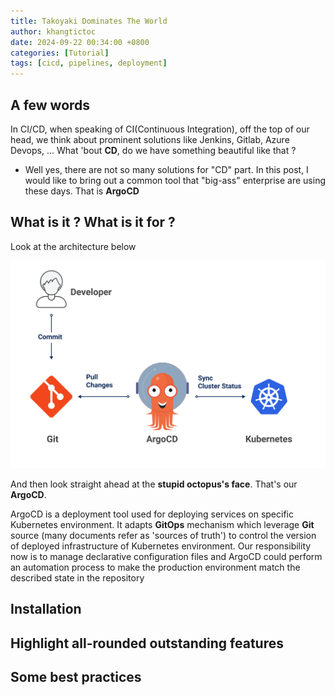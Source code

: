 ```yaml
---
title: Takoyaki Dominates The World
author: khangtictoc
date: 2024-09-22 00:34:00 +0800
categories: [Tutorial]
tags: [cicd, pipelines, deployment]
---
```



## A few words

In CI/CD, when speaking of CI(Continuous Integration), off the top of our head, we think about prominent solutions like Jenkins, Gitlab, Azure Devops, ... What 'bout **CD**, do we have something beautiful like that ? 
- Well yes, there are not so many solutions for "CD" part. In this post, I would like to bring out a common tool that "big-ass" enterprise are using these days. That is **ArgoCD**

## What is it ? What is it for ?

Look at the architecture below

![ArgoCD Architecture](assets/img/2025/argocd_architecture.png)

And then look straight ahead at the **stupid octopus's face**. That's our **ArgoCD**. 

ArgoCD is a deployment tool used for deploying services on specific Kubernetes environment. It adapts **GitOps** mechanism which leverage **Git** source (many documents refer as 'sources of truth') to control the version of deployed infrastructure of Kubernetes environment. 
Our responsibility now is to manage declarative configuration files and ArgoCD could perform an automation process to make the production environment match the described state in the repository

## Installation

## Highlight all-rounded outstanding features

## Some best practices